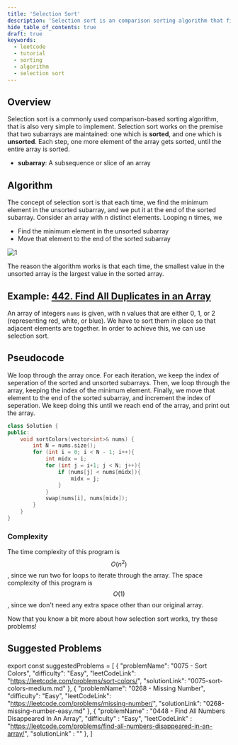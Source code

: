 ```yaml
---
title: 'Selection Sort'
description: 'Selection sort is an comparison sorting algorithm that finds the minimum value each time.'
hide_table_of_contents: true
draft: true
keywords:
  - leetcode
  - tutorial
  - sorting
  - algorithm
  - selection sort
---
```


<TutorialAuthors names="@Bobliuuu"/>

## Overview

Selection sort is a commonly used comparison-based sorting algorithm, that is also very simple to implement. 
Selection sort works on the premise that two subarrays are maintained: one which is **sorted**, and one which is **unsorted**. 
Each step, one more element of the array gets sorted, until the entire array is sorted. 

- **subarray**: A subsequence or slice of an array

## Algorithm

The concept of selection sort is that each time, we find the minimum element in the unsorted subarray, and we put it at the end of the sorted subarray. 
Consider an array with n distinct elements. Looping n times, we
- Find the minimum element in the unsorted subarray
- Move that element to the end of the sorted subarray

![1](https://he-s3.s3.amazonaws.com/media/uploads/2888f5b.png)

The reason the algorithm works is that each time, the smallest value in the unsorted array is the largest value in the sorted array. 

## Example: [442. Find All Duplicates in an Array](https://leetcode.com/problems/find-all-duplicates-in-an-array/)

An array of integers `nums` is given, with n values that are either 0, 1, or 2 (representing red, white, or blue). We have to sort them in place so that adjacent elements are together.
In order to achieve this, we can use selection sort. 

## Pseudocode

We loop through the array once. 
For each iteration, we keep the index of seperation of the sorted and unsorted subarrays. 
Then, we loop through the array, keeping the index of the minimum element. 
Finally, we move that element to the end of the sorted subarray, and increment the index of seperation.
We keep doing this until we reach end of the array, and print out the array. 

<Tabs>
<TabItem value="cpp" label="C++">
<SolutionAuthor name="@Bobliuuu"/>

```cpp
class Solution {
public:
    void sortColors(vector<int>& nums) {
        int N = nums.size(); 
        for (int i = 0; i < N - 1; i++){
            int midx = i;
            for (int j = i+1; j < N; j++){
                if (nums[j] < nums[midx]){
                    midx = j;
                }
            }
            swap(nums[i], nums[midx]);
        }
    }
}
```

</TabItem>
</Tabs>

### Complexity

The time complexity of this program is $$O(n^2)$$, since we run two for loops to iterate through the array. 
The space complexity of this program is $$O(1)$$, since we don't need any extra space other than our original array. 

Now that you know a bit more about how selection sort works, try these problems! 

## Suggested Problems

export const suggestedProblems = [
    {
        "problemName": "0075 - Sort Colors",
        "difficulty": "Easy",
        "leetCodeLink": "https://leetcode.com/problems/sort-colors/",
        "solutionLink": "0075-sort-colors-medium.md"
    },
    {
        "problemName": "0268 - Missing Number",
        "difficulty": "Easy",
        "leetCodeLink": "https://leetcode.com/problems/missing-number/",
        "solutionLink": "0268-missing-number-easy.md"
    },
    {
        "problemName" : "0448 - Find All Numbers Disappeared In An Array",
        "difficulty" : "Easy",
        "leetCodeLink" : "https://leetcode.com/problems/find-all-numbers-disappeared-in-an-array/",
        "solutionLink" : ""
    },
]

<Table title="Suggested Problems" data={suggestedProblems} />